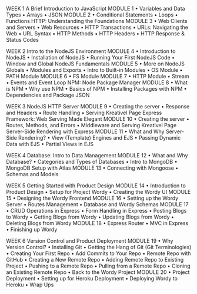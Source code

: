 WEEK 1
A Brief Introduction to JavaScript
MODULE 1
• Variables and Data Types
• Arrays
• JSON
MODULE 2
• Conditional Statements
• Loops
• Functions
HTTP: Understanding the Foundations
MODULE 3
• Web Clients and Servers
• Web Resources
• HTTP Transactions
• URLs: Navigating the Web
• URL Syntax
• HTTP Methods
• HTTP Headers
• HTTP Response & Status Codes

WEEK 2
Intro to the NodeJS Environment
MODULE 4
• Introduction to NodeJS
• Installation of NodeJS
• Running Your First NodeJS Code
• Window and Global
NodeJS Fundamentals
MODULE 5
• More on NodeJS Globals
• Modules and Exports
• Intro to Built-in Modules
• OS Module
• PATH Module
MODULE 6
• FS Module
MODULE 7
• HTTP Module
• Stream
• Events and Event Loop
NPM: Node Package Manager
MODULE 8
• What is NPM
• Why use NPM
• Basics of NPM
• Installing Packages with NPM
• Dependencies and Package JSON

WEEK 3
NodeJS HTTP Server
MODULE 9
• Creating the server
• Response and Headers
• Route Handling
• Serving Kreativel Page
Express Framework: Web Serving Made Elegant
MODULE 10
• Creating the server
• Routes, Methods, and Errors
• Middleware and Serving Kreativel Page
Server-Side Rendering with Express
MODULE 11
• What and Why Server-Side Rendering?
• View (Template) Engines and EJS
• Passing Dynamic Data with EJS
• Partial Views in EJS

WEEK 4
Database: Intro to Data Management
MODULE 12
• What and Why Database?
• Categories and Types of Databases
• Intro to MongoDB
• MongoDB Setup with Atlas
MODULE 13
• Connecting with Mongoose
• Schemas and Models

WEEK 5
Getting Started with Product Design
MODULE 14
• Introduction to Product Design
• Setup for Project Wordy
• Creating the Wordy UI
MODULE 15
• Designing the Wordy Frontend
MODULE 16
• Setting up the Wordy Server
• Routes Management
• Database and Wordy Schemas
MODULE 17
• CRUD Operations in Express
• Form Handling in Express
• Posting Blogs to Wordy
• Getting Blogs from Wordy
• Updating Blogs from Wordy
• Deleting Blogs from Wordy
MODULE 18
• Express Router
• MVC in Express
• Finishing up Wordy

WEEK 6
Version Control and Product Deployment
MODULE 19
• Why Version Control?
• Installing Git
• Getting the Hang of Git (Git Terminologies)
• Creating Your First Repo
• Add Commits to Your Repo
• Remote Repo with GitHub
• Creating a New Remote Repo
• Adding Remote Repo to Existing Project
• Pushing to a Remote Repo
• Pulling from a Remote Repo
• Cloning an Existing Remote Repo
• Back to the Wordy Project
MODULE 20
• Project Deployment
• Setting up for Heroku Deployment
• Deploying Wordy to Heroku
• Wrap Ups
